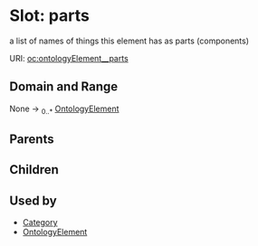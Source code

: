 
# Slot: parts


a list of names of things this element has as parts (components)

URI: [oc:ontologyElement__parts](http://w3id.org/ontogpt/ontology-class-templateontologyElement__parts)


## Domain and Range

None &#8594;  <sub>0..\*</sub> [OntologyElement](OntologyElement.md)

## Parents


## Children


## Used by

 * [Category](Category.md)
 * [OntologyElement](OntologyElement.md)
